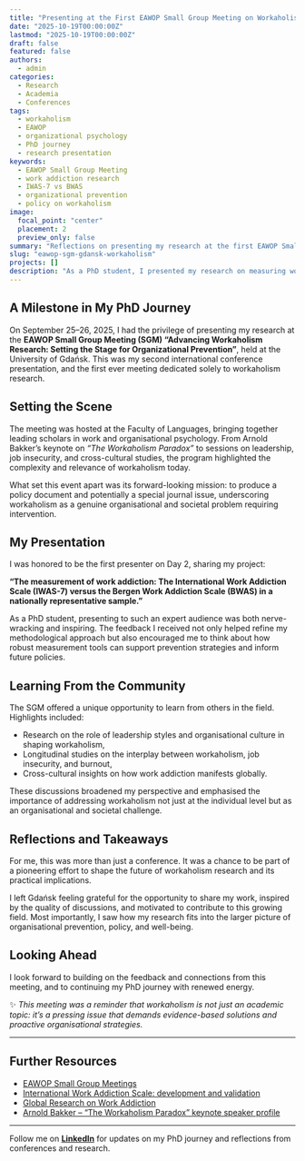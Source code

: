 ```yaml
---
title: "Presenting at the First EAWOP Small Group Meeting on Workaholism Research in Gdańsk"
date: "2025-10-19T00:00:00Z"
lastmod: "2025-10-19T00:00:00Z"
draft: false
featured: false
authors:
  - admin
categories:
  - Research
  - Academia
  - Conferences
tags:
  - workaholism
  - EAWOP
  - organizational psychology
  - PhD journey
  - research presentation
keywords:
  - EAWOP Small Group Meeting
  - work addiction research
  - IWAS-7 vs BWAS
  - organizational prevention
  - policy on workaholism
image:
  focal_point: "center"
  placement: 2
  preview_only: false
summary: "Reflections on presenting my research at the first EAWOP Small Group Meeting on workaholism in Gdańsk, where researchers gathered to exchange ideas, establish a policy document, and highlight workaholism as a pressing organizational challenge."
slug: "eawop-sgm-gdansk-workaholism"
projects: []
description: "As a PhD student, I presented my research on measuring work addiction at the first EAWOP Small Group Meeting on workaholism in Gdańsk. The meeting brought together leading scholars, initiated policy discussions, and emphasised the importance of organisational prevention."
---
```


## A Milestone in My PhD Journey  

On September 25–26, 2025, I had the privilege of presenting my research at the **EAWOP Small Group Meeting (SGM) “Advancing Workaholism Research: Setting the Stage for Organizational Prevention”**, held at the University of Gdańsk. This was my second international conference presentation, and the first ever meeting dedicated solely to workaholism research.  

## Setting the Scene  

The meeting was hosted at the Faculty of Languages, bringing together leading scholars in work and organisational psychology. From Arnold Bakker’s keynote on *“The Workaholism Paradox”* to sessions on leadership, job insecurity, and cross-cultural studies, the program highlighted the complexity and relevance of workaholism today.  

What set this event apart was its forward-looking mission: to produce a policy document and potentially a special journal issue, underscoring workaholism as a genuine organisational and societal problem requiring intervention.  

## My Presentation  

I was honored to be the first presenter on Day 2, sharing my project:  

**“The measurement of work addiction: The International Work Addiction Scale (IWAS-7) versus the Bergen Work Addiction Scale (BWAS) in a nationally representative sample.”**  

As a PhD student, presenting to such an expert audience was both nerve-wracking and inspiring. The feedback I received not only helped refine my methodological approach but also encouraged me to think about how robust measurement tools can support prevention strategies and inform future policies.  

## Learning From the Community  

The SGM offered a unique opportunity to learn from others in the field. Highlights included:  

- Research on the role of leadership styles and organisational culture in shaping workaholism,  
- Longitudinal studies on the interplay between workaholism, job insecurity, and burnout,  
- Cross-cultural insights on how work addiction manifests globally.  

These discussions broadened my perspective and emphasised the importance of addressing workaholism not just at the individual level but as an organisational and societal challenge.  

## Reflections and Takeaways  

For me, this was more than just a conference. It was a chance to be part of a pioneering effort to shape the future of workaholism research and its practical implications.  

I left Gdańsk feeling grateful for the opportunity to share my work, inspired by the quality of discussions, and motivated to contribute to this growing field. Most importantly, I saw how my research fits into the larger picture of organisational prevention, policy, and well-being.  

## Looking Ahead  

I look forward to building on the feedback and connections from this meeting, and to continuing my PhD journey with renewed energy.  

✨ *This meeting was a reminder that workaholism is not just an academic topic: it’s a pressing issue that demands evidence-based solutions and proactive organisational strategies.*  

---

## Further Resources  

- [EAWOP Small Group Meetings](https://eawop.org/upcoming-events/advancing-workaholism-research-setting-stage-organizational-prevention)  
- [International Work Addiction Scale: development and validation](https://doi.org/10.1556/2006.2025.00005)
- [Global Research on Work Addiction](https://workaddiction.org/)
- [Arnold Bakker – “The Workaholism Paradox” keynote speaker profile](https://scholar.google.com/citations?user=FTl3bwUAAAAJ&hl=en)  

---  

Follow me on **[LinkedIn](https://www.linkedin.com/)** for updates on my PhD journey and reflections from conferences and research.  
